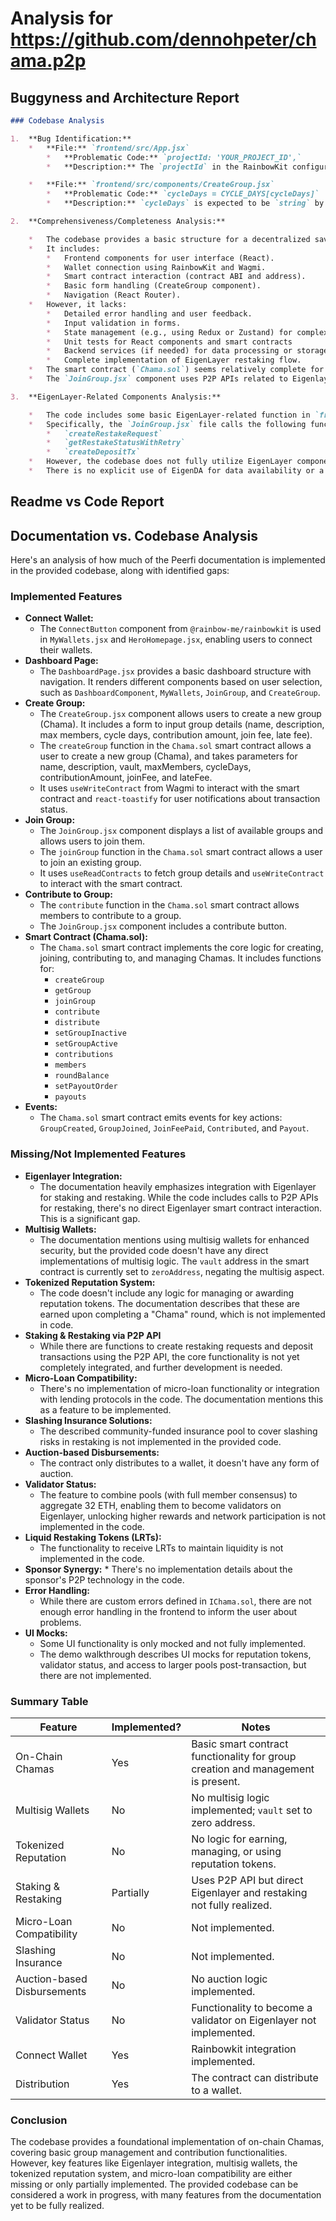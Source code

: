
# Analysis for https://github.com/dennohpeter/chama.p2p

## Buggyness and Architecture Report
```markdown
### Codebase Analysis

1.  **Bug Identification:**
    *   **File:** `frontend/src/App.jsx`
        *   **Problematic Code:** `projectId: 'YOUR_PROJECT_ID',`
        *   **Description:** The `projectId` in the RainbowKit configuration is a placeholder. This needs to be replaced with a valid project ID from a RainbowKit account. Otherwise, wallet connections might not work correctly.

    *   **File:** `frontend/src/components/CreateGroup.jsx`
        *   **Problematic Code:** `cycleDays = CYCLE_DAYS[cycleDays]`
        *   **Description:** `cycleDays` is expected to be `string` by user, which is later used as key for `CYCLE_DAYS` object, however, the result is not assigned back to `state.cycleDays` and cause problem in UI side. Also, the type of `cycleDays` in `CreateGroupParams` is `uint256`, which require user to input integer rather than string.

2.  **Comprehensiveness/Completeness Analysis:**

    *   The codebase provides a basic structure for a decentralized savings and lending application (Chama P2P).
    *   It includes:
        *   Frontend components for user interface (React).
        *   Wallet connection using RainbowKit and Wagmi.
        *   Smart contract interaction (contract ABI and address).
        *   Basic form handling (CreateGroup component).
        *   Navigation (React Router).
    *   However, it lacks:
        *   Detailed error handling and user feedback.
        *   Input validation in forms.
        *   State management (e.g., using Redux or Zustand) for complex data.
        *   Unit tests for React components and smart contracts
        *   Backend services (if needed) for data processing or storage.
        *   Complete implementation of EigenLayer restaking flow.
    *   The smart contract (`Chama.sol`) seems relatively complete for basic ROSCA functionality.
    *   The `JoinGroup.jsx` component uses P2P APIs related to Eigenlayer restaking but the flow is not properly set up and has potential errors.

3.  **EigenLayer-Related Components Analysis:**

    *   The code includes some basic EigenLayer-related function in `frontend/src/services/p2p.js`.
    *   Specifically, the `JoinGroup.jsx` file calls the following functions related to Eigenlayer.
        *   `createRestakeRequest`
        *   `getRestakeStatusWithRetry`
        *   `createDepositTx`
    *   However, the codebase does not fully utilize EigenLayer components like EigenDA or a full AVS implementation. It seems to only scratch the surface of EigenLayer by using a P2P API to initiate a restaking request.
    *   There is no explicit use of EigenDA for data availability or a complete AVS implementation with specific operator selection and reward mechanisms.
```

## Readme vs Code Report
## Documentation vs. Codebase Analysis

Here's an analysis of how much of the Peerfi documentation is implemented in the provided codebase, along with identified gaps:

### Implemented Features

*   **Connect Wallet:**
    *   The `ConnectButton` component from `@rainbow-me/rainbowkit` is used in `MyWallets.jsx` and `HeroHomepage.jsx`, enabling users to connect their wallets.
*   **Dashboard Page:**
    *   The `DashboardPage.jsx` provides a basic dashboard structure with navigation. It renders different components based on user selection, such as `DashboardComponent`, `MyWallets`, `JoinGroup`, and `CreateGroup`.
*   **Create Group:**
    *   The `CreateGroup.jsx` component allows users to create a new group (Chama). It includes a form to input group details (name, description, max members, cycle days, contribution amount, join fee, late fee).
    *   The `createGroup` function in the `Chama.sol` smart contract allows a user to create a new group (Chama), and takes parameters for name, description, vault, maxMembers, cycleDays, contributionAmount, joinFee, and lateFee.
    *   It uses `useWriteContract` from Wagmi to interact with the smart contract and `react-toastify` for user notifications about transaction status.
*   **Join Group:**
    *   The `JoinGroup.jsx` component displays a list of available groups and allows users to join them.
    *   The `joinGroup` function in the `Chama.sol` smart contract allows a user to join an existing group.
    *   It uses `useReadContracts` to fetch group details and `useWriteContract` to interact with the smart contract.
*   **Contribute to Group:**
    *   The `contribute` function in the `Chama.sol` smart contract allows members to contribute to a group.
    *   The `JoinGroup.jsx` component includes a contribute button.
*   **Smart Contract (Chama.sol):**
    *   The `Chama.sol` smart contract implements the core logic for creating, joining, contributing to, and managing Chamas. It includes functions for:
        *   `createGroup`
        *   `getGroup`
        *   `joinGroup`
        *   `contribute`
        *   `distribute`
        *   `setGroupInactive`
        *   `setGroupActive`
        *   `contributions`
        *   `members`
        *   `roundBalance`
        *    `setPayoutOrder`
        *    `payouts`
*   **Events:**
    *   The `Chama.sol` smart contract emits events for key actions: `GroupCreated`, `GroupJoined`, `JoinFeePaid`, `Contributed`, and `Payout`.

### Missing/Not Implemented Features

*   **Eigenlayer Integration:**
    *   The documentation heavily emphasizes integration with Eigenlayer for staking and restaking. While the code includes calls to P2P APIs for restaking, there's no direct Eigenlayer smart contract interaction. This is a significant gap.
*   **Multisig Wallets:**
    *   The documentation mentions using multisig wallets for enhanced security, but the provided code doesn't have any direct implementations of multisig logic.  The `vault` address in the smart contract is currently set to `zeroAddress`, negating the multisig aspect.
*   **Tokenized Reputation System:**
    *   The code doesn't include any logic for managing or awarding reputation tokens. The documentation describes that these are earned upon completing a "Chama" round, which is not implemented in code.
*   **Staking & Restaking via P2P API**
    *   While there are functions to create restaking requests and deposit transactions using the P2P API, the core functionality is not yet completely integrated, and further development is needed.
*   **Micro-Loan Compatibility:**
    *   There's no implementation of micro-loan functionality or integration with lending protocols in the code. The documentation mentions this as a feature to be implemented.
*   **Slashing Insurance Solutions:**
    *   The described community-funded insurance pool to cover slashing risks in restaking is not implemented in the provided code.
*   **Auction-based Disbursements:**
    *   The contract only distributes to a wallet, it doesn't have any form of auction.
*   **Validator Status:**
    *   The feature to combine pools (with full member consensus) to aggregate 32 ETH, enabling them to become validators on Eigenlayer, unlocking higher rewards and network participation is not implemented in the code.
*   **Liquid Restaking Tokens (LRTs):**
    *   The functionality to receive LRTs to maintain liquidity is not implemented in the code.
*    **Sponsor Synergy:**
    *   There's no implementation details about the sponsor's P2P technology in the code.
*   **Error Handling:**
    *   While there are custom errors defined in `IChama.sol`, there are not enough error handling in the frontend to inform the user about problems.
*   **UI Mocks:**
    *   Some UI functionality is only mocked and not fully implemented.
    *   The demo walkthrough describes UI mocks for reputation tokens, validator status, and access to larger pools post-transaction, but there are not implemented.

### Summary Table

| Feature                       | Implemented? | Notes                                                                                                                                                                                              |
| ----------------------------- | ------------ | -------------------------------------------------------------------------------------------------------------------------------------------------------------------------------------------------- |
| On-Chain Chamas              | Yes          | Basic smart contract functionality for group creation and management is present.                                                                                                                  |
| Multisig Wallets              | No           | No multisig logic implemented; `vault` set to zero address.                                                                                                                                   |
| Tokenized Reputation          | No           | No logic for earning, managing, or using reputation tokens.                                                                                                                                      |
| Staking & Restaking         | Partially   | Uses P2P API but direct Eigenlayer and restaking not fully realized.                                                                                                                                      |
| Micro-Loan Compatibility      | No           | Not implemented.                                                                                                                                                                                 |
| Slashing Insurance            | No           | Not implemented.                                                                                                                                                                                 |
| Auction-based Disbursements | No           | No auction logic implemented.                                                                                                                                                                                   |
| Validator Status              | No           | Functionality to become a validator on Eigenlayer not implemented.                                                                                                                                                                                   |
| Connect Wallet             | Yes           | Rainbowkit integration implemented.                                                                                                                                                                           |
| Distribution                  | Yes        | The contract can distribute to a wallet.                                                                                                                                                  |

### Conclusion

The codebase provides a foundational implementation of on-chain Chamas, covering basic group management and contribution functionalities. However, key features like Eigenlayer integration, multisig wallets, the tokenized reputation system, and micro-loan compatibility are either missing or only partially implemented. The provided codebase can be considered a work in progress, with many features from the documentation yet to be fully realized.

